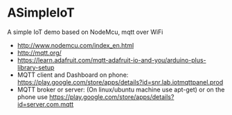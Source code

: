 # ASimpleIoT
A simple IoT demo based on NodeMcu, mqtt over WiFi

* http://www.nodemcu.com/index_en.html
* http://mqtt.org/
* https://learn.adafruit.com/mqtt-adafruit-io-and-you/arduino-plus-library-setup
* MQTT client and Dashboard on phone: https://play.google.com/store/apps/details?id=snr.lab.iotmqttpanel.prod
* MQTT broker or server: (On linux/ubuntu machine use apt-get) or on the phone use https://play.google.com/store/apps/details?id=server.com.mqtt
